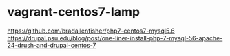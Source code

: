 # vagrant-centos7-lamp

https://github.com/bradallenfisher/php7-centos7-mysql5.6
https://drupal.psu.edu/blog/post/one-liner-install-php-7-mysql-56-apache-24-drush-and-drupal-centos-7
